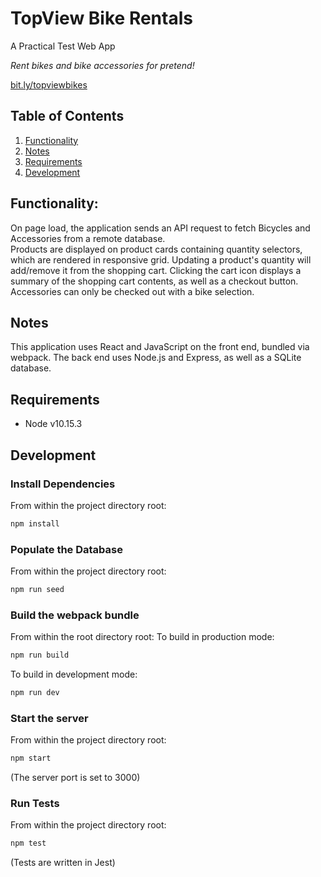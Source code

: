 # TopView Bike Rentals

A Practical Test Web App 

*Rent bikes and bike accessories for pretend!*


[bit.ly/topviewbikes](http://bit.ly/topviewbikes)


## Table of Contents

1. [Functionality](#Functionality)
2. [Notes](#Notes)
3. [Requirements](#Requirements)
4. [Development](#Development)


## Functionality: 

On page load, the application sends an API request to fetch Bicycles and Accessories from a remote database.  
Products are displayed on product cards containing quantity selectors, which are rendered in responsive grid.
Updating a product's quantity will add/remove it from the shopping cart.
Clicking the cart icon displays a summary of the shopping cart contents, as well as a checkout button.
Accessories can only be checked out with a bike selection.


## Notes

This application uses React and JavaScript on the front end, bundled via webpack. The back end uses Node.js and Express, as well as a SQLite database.


## Requirements
- Node v10.15.3


## Development

### Install Dependencies
From within the project directory root:
```sh
npm install
```

### Populate the Database
From within the project directory root:
```sh
npm run seed
```

### Build the webpack bundle
From within the root directory root:
To build in production mode:
```sh
npm run build
```
To build in development mode:
```sh
npm run dev
```

### Start the server
From within the project directory root:
```sh
npm start
```
(The server port is set to 3000)

### Run Tests
From within the project directory root:
```sh
npm test
```
(Tests are written in Jest)